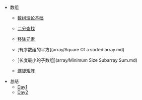 <!-- Docsify/_sidebar.md -->

* 数组
  * [数组理论基础](array/Definition.md)
  
  * [二分查找](array/Binary-Search.md)
  * [移除元素](array/RemoveElement.md)
  * [有序数组的平方](array/Square Of a sorted array.md)
  * [长度最小的子数组](array/Minimum Size Subarray Sum.md)
  * [螺旋矩阵](array/SpiralMatrix.md)
* 总结
  * [Day1](summary/Day1.md)
  * [Day2](summary/Day2.md)

